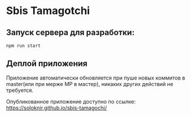 # Sbis Tamagotchi

## Запуск сервера для разработки:
```properties
npm run start
```

## Деплой приложения
Приложение автоматически обновляется при пуше новых коммитов в master(или при мерже МР в мастер), никаких других действий не требуется.

Опубликованное приложение доступно по ссылке:
https://soloknir.github.io/sbis-tamagochi/
